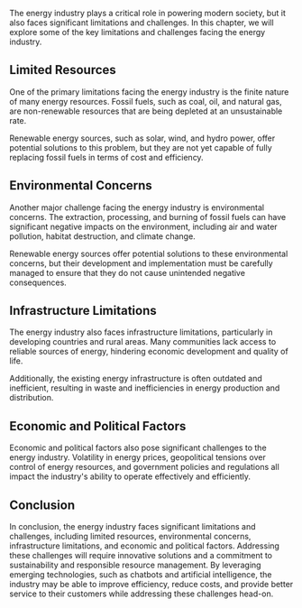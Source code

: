 

The energy industry plays a critical role in powering modern society, but it also faces significant limitations and challenges. In this chapter, we will explore some of the key limitations and challenges facing the energy industry.

Limited Resources
-----------------

One of the primary limitations facing the energy industry is the finite nature of many energy resources. Fossil fuels, such as coal, oil, and natural gas, are non-renewable resources that are being depleted at an unsustainable rate.

Renewable energy sources, such as solar, wind, and hydro power, offer potential solutions to this problem, but they are not yet capable of fully replacing fossil fuels in terms of cost and efficiency.

Environmental Concerns
----------------------

Another major challenge facing the energy industry is environmental concerns. The extraction, processing, and burning of fossil fuels can have significant negative impacts on the environment, including air and water pollution, habitat destruction, and climate change.

Renewable energy sources offer potential solutions to these environmental concerns, but their development and implementation must be carefully managed to ensure that they do not cause unintended negative consequences.

Infrastructure Limitations
--------------------------

The energy industry also faces infrastructure limitations, particularly in developing countries and rural areas. Many communities lack access to reliable sources of energy, hindering economic development and quality of life.

Additionally, the existing energy infrastructure is often outdated and inefficient, resulting in waste and inefficiencies in energy production and distribution.

Economic and Political Factors
------------------------------

Economic and political factors also pose significant challenges to the energy industry. Volatility in energy prices, geopolitical tensions over control of energy resources, and government policies and regulations all impact the industry's ability to operate effectively and efficiently.

Conclusion
----------

In conclusion, the energy industry faces significant limitations and challenges, including limited resources, environmental concerns, infrastructure limitations, and economic and political factors. Addressing these challenges will require innovative solutions and a commitment to sustainability and responsible resource management. By leveraging emerging technologies, such as chatbots and artificial intelligence, the industry may be able to improve efficiency, reduce costs, and provide better service to their customers while addressing these challenges head-on.
